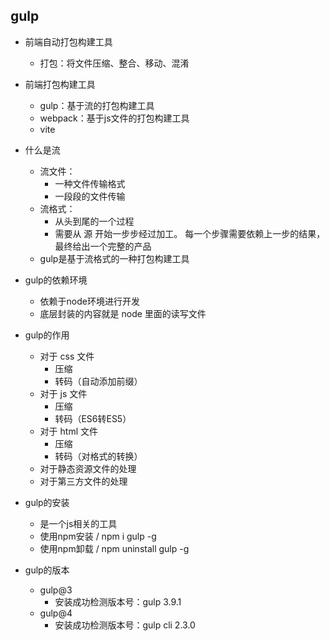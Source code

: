 ## gulp
  + 前端自动打包构建工具
    - 打包：将文件压缩、整合、移动、混淆
  + 前端打包构建工具
    - gulp：基于流的打包构建工具
    - webpack：基于js文件的打包构建工具
    - vite
  + 什么是流
    - 流文件：
      - 一种文件传输格式
      - 一段段的文件传输
    - 流格式：
      - 从头到尾的一个过程
      - 需要从 源 开始一步步经过加工。 每一个步骤需要依赖上一步的结果，最终给出一个完整的产品
    - gulp是基于流格式的一种打包构建工具
  + gulp的依赖环境
    - 依赖于node环境进行开发
    - 底层封装的内容就是 node 里面的读写文件
  + gulp的作用
    - 对于 css 文件
      - 压缩
      - 转码（自动添加前缀）
    - 对于 js 文件
      - 压缩
      - 转码（ES6转ES5）
    - 对于 html 文件
      - 压缩
      - 转码（对格式的转换）
    - 对于静态资源文件的处理
    - 对于第三方文件的处理
  + gulp的安装
    - 是一个js相关的工具
    - 使用npm安装 / npm i gulp -g
    - 使用npm卸载 / npm uninstall gulp -g
  
  + gulp的版本
    - gulp@3
      - 安装成功检测版本号：gulp 3.9.1
    - gulp@4
      - 安装成功检测版本号：gulp cli 2.3.0
  